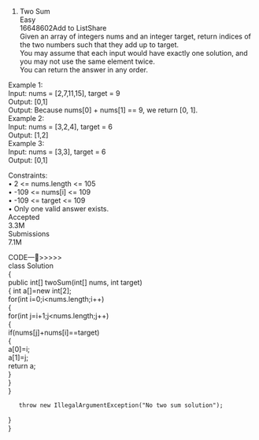 <ol>
<li class="has-line-data" data-line-start="0" data-line-end="7">Two Sum<br>
Easy<br>
16648602Add to ListShare<br>
Given an array of integers nums and an integer target, return indices of the two numbers such that they add up to target.<br>
You may assume that each input would have exactly one solution, and you may not use the same element twice.<br>
You can return the answer in any order.</li>
</ol>
<p class="has-line-data" data-line-start="7" data-line-end="17">Example 1:<br>
Input: nums = [2,7,11,15], target = 9<br>
Output: [0,1]<br>
Output: Because nums[0] + nums[1] == 9, we return [0, 1].<br>
Example 2:<br>
Input: nums = [3,2,4], target = 6<br>
Output: [1,2]<br>
Example 3:<br>
Input: nums = [3,3], target = 6<br>
Output: [0,1]</p>
<p class="has-line-data" data-line-start="18" data-line-end="27">Constraints:<br>
•   2 &lt;= nums.length &lt;= 105<br>
•   -109 &lt;= nums[i] &lt;= 109<br>
•   -109 &lt;= target &lt;= 109<br>
•   Only one valid answer exists.<br>
Accepted<br>
3.3M<br>
Submissions<br>
7.1M</p>
<p class="has-line-data" data-line-start="30" data-line-end="47">CODE—&gt;&gt;&gt;&gt;&gt;<br>
class Solution<br>
{<br>
public int[] twoSum(int[] nums, int target)<br>
{    int a[]=new int[2];<br>
for(int i=0;i&lt;nums.length;i++)<br>
{<br>
for(int j=i+1;j&lt;nums.length;j++)<br>
{<br>
if(nums[j]+nums[i]==target)<br>
{<br>
a[0]=i;<br>
a[1]=j;<br>
return a;<br>
}<br>
}<br>
}</p>
<pre><code>   throw new IllegalArgumentException(&quot;No two sum solution&quot;);
</code></pre>
<p class="has-line-data" data-line-start="50" data-line-end="52">}<br>
}</p>
